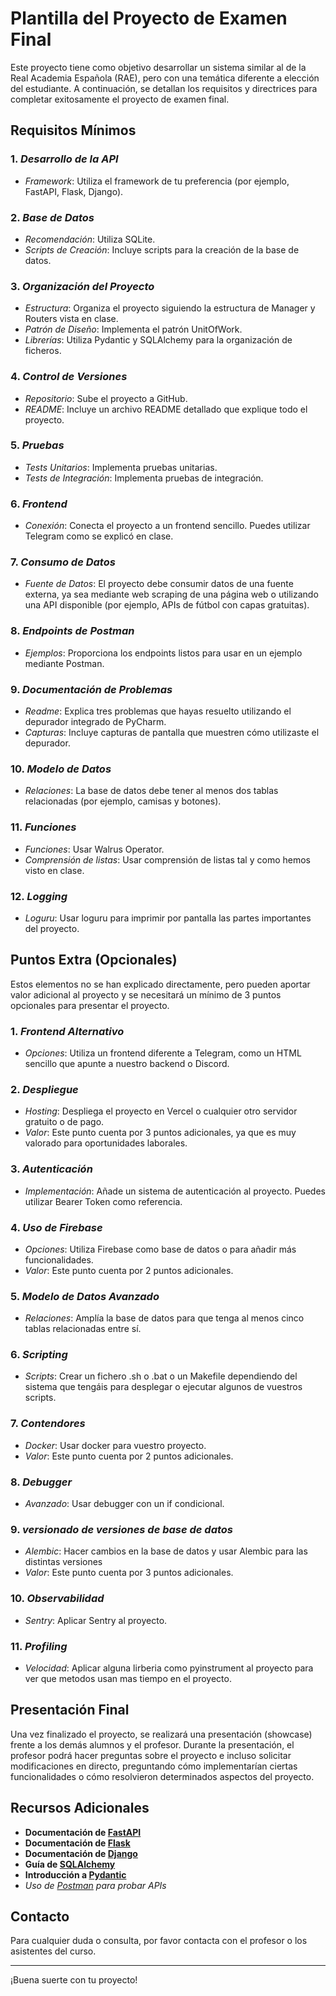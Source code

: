 # Plantilla del Proyecto de Examen Final

Este proyecto tiene como objetivo desarrollar un sistema similar al de la Real Academia Española (RAE), pero con una temática diferente a elección del estudiante. A continuación, se detallan los requisitos y directrices para completar exitosamente el proyecto de examen final.

## Requisitos Mínimos

### 1. *Desarrollo de la API*
- *Framework*: Utiliza el framework de tu preferencia (por ejemplo, FastAPI, Flask, Django).
  
### 2. *Base de Datos*
- *Recomendación*: Utiliza SQLite.
- *Scripts de Creación*: Incluye scripts para la creación de la base de datos.

### 3. *Organización del Proyecto*
- *Estructura*: Organiza el proyecto siguiendo la estructura de Manager y Routers vista en clase.
- *Patrón de Diseño*: Implementa el patrón UnitOfWork.
- *Librerías*: Utiliza Pydantic y SQLAlchemy para la organización de ficheros.

### 4. *Control de Versiones*
- *Repositorio*: Sube el proyecto a GitHub.
- *README*: Incluye un archivo README detallado que explique todo el proyecto.

### 5. *Pruebas*
- *Tests Unitarios*: Implementa pruebas unitarias.
- *Tests de Integración*: Implementa pruebas de integración.

### 6. *Frontend*
- *Conexión*: Conecta el proyecto a un frontend sencillo. Puedes utilizar Telegram como se explicó en clase.

### 7. *Consumo de Datos*
- *Fuente de Datos*: El proyecto debe consumir datos de una fuente externa, ya sea mediante web scraping de una página web o utilizando una API disponible (por ejemplo, APIs de fútbol con capas gratuitas).

### 8. *Endpoints de Postman*
- *Ejemplos*: Proporciona los endpoints listos para usar en un ejemplo mediante Postman.

### 9. *Documentación de Problemas*
- *Readme*: Explica tres problemas que hayas resuelto utilizando el depurador integrado de PyCharm.
- *Capturas*: Incluye capturas de pantalla que muestren cómo utilizaste el depurador.

### 10. *Modelo de Datos*
- *Relaciones*: La base de datos debe tener al menos dos tablas relacionadas (por ejemplo, camisas y botones).

### 11. *Funciones*
- *Funciones*: Usar Walrus Operator.
- *Comprensión de listas*: Usar comprensión de listas tal y como hemos visto en clase.

### 12. *Logging*
- *Loguru*: Usar loguru para imprimir por pantalla las partes importantes del proyecto.

## Puntos Extra (Opcionales)

Estos elementos no se han explicado directamente, pero pueden aportar valor adicional al proyecto y se necesitará un mínimo de 3 puntos opcionales para presentar el proyecto.

### 1. *Frontend Alternativo*
- *Opciones*: Utiliza un frontend diferente a Telegram, como un HTML sencillo que apunte a nuestro backend o Discord.

### 2. *Despliegue*
- *Hosting*: Despliega el proyecto en Vercel o cualquier otro servidor gratuito o de pago.
- *Valor*: Este punto cuenta por 3 puntos adicionales, ya que es muy valorado para oportunidades laborales.

### 3. *Autenticación*
- *Implementación*: Añade un sistema de autenticación al proyecto. Puedes utilizar Bearer Token como referencia.

### 4. *Uso de Firebase*
- *Opciones*: Utiliza Firebase como base de datos o para añadir más funcionalidades.
- *Valor*: Este punto cuenta por 2 puntos adicionales.

### 5. *Modelo de Datos Avanzado*
- *Relaciones*: Amplía la base de datos para que tenga al menos cinco tablas relacionadas entre sí.

### 6. *Scripting*
- *Scripts*: Crear un fichero .sh o .bat o un Makefile dependiendo del sistema que tengáis para desplegar o ejecutar algunos de vuestros scripts.

### 7. *Contendores*
- *Docker*: Usar docker para vuestro proyecto.
- *Valor*: Este punto cuenta por 2 puntos adicionales.

### 8. *Debugger*
- *Avanzado*: Usar debugger con un if condicional.

### 9. *versionado de versiones de base de datos* 
- *Alembic*: Hacer cambios en la base de datos y usar Alembic para las distintas versiones
- *Valor*: Este punto cuenta por 3 puntos adicionales.

### 10. *Observabilidad*
- *Sentry*: Aplicar Sentry al proyecto.

### 11. *Profiling*
- *Velocidad*: Aplicar alguna lirberia como pyinstrument al proyecto para ver que metodos usan mas tiempo en el proyecto.

## Presentación Final

Una vez finalizado el proyecto, se realizará una presentación (showcase) frente a los demás alumnos y el profesor. Durante la presentación, el profesor podrá hacer preguntas sobre el proyecto e incluso solicitar modificaciones en directo, preguntando cómo implementarían ciertas funcionalidades o cómo resolvieron determinados aspectos del proyecto.

## Recursos Adicionales

- **Documentación de [FastAPI](https://fastapi.tiangolo.com/)**
- **Documentación de [Flask](https://flask.palletsprojects.com/)**
- **Documentación de [Django](https://www.djangoproject.com/)**
- **Guía de [SQLAlchemy](https://www.sqlalchemy.org/)**
- **Introducción a [Pydantic](https://pydantic-docs.helpmanual.io/)**
- *Uso de [Postman](https://www.postman.com/) para probar APIs*

## Contacto

Para cualquier duda o consulta, por favor contacta con el profesor o los asistentes del curso.

---

¡Buena suerte con tu proyecto!
